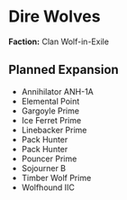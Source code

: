 # Dire Wolves
**Faction:** Clan Wolf-in-Exile
## Planned Expansion
- Annihilator ANH-1A
- Elemental Point
- Gargoyle Prime
- Ice Ferret Prime
- Linebacker Prime
- Pack Hunter
- Pack Hunter
- Pouncer Prime
- Sojourner B
- Timber Wolf Prime
- Wolfhound IIC
